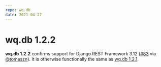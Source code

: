 ```yaml
---
repo: wq.db
date: 2021-04-27
---
```


# wq.db 1.2.2

**wq.db 1.2.2** confirms support for Django REST Framework 3.12 ([#83](https://github.com/wq/wq.db/issues/83) via [@tomaszn](https://github.com/tomaszn)).  It is otherwise functionally the same as [wq.db 1.2.1](./wq.db-1.2.1.md).
